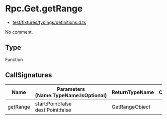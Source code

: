 # Rpc.Get.getRange

* [test/fixtures/typings/definitions.d.ts](/test/fixtures/typings/definitions.d.ts#L72)

No comment.

## Type

Function

## CallSignatures

Name|Parameters (Name:TypeName:IsOptional)|ReturnTypeName|Comment
---|---|---|---
getRange|start:Point:false dest:Point:false |GetRangeObject|
